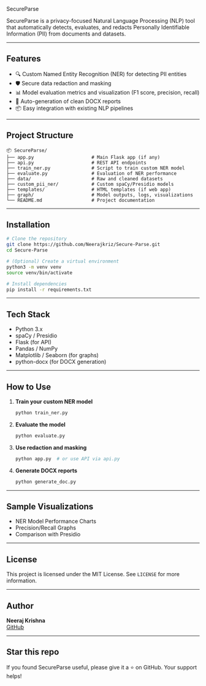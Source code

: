 SecureParse

SecureParse is a privacy-focused Natural Language Processing (NLP) tool that automatically detects, evaluates, and redacts Personally Identifiable Information (PII) from documents and datasets.

---

## Features

- 🔍 Custom Named Entity Recognition (NER) for detecting PII entities  
- 🛡️ Secure data redaction and masking  
- 📊 Model evaluation metrics and visualization (F1 score, precision, recall)  
- 📝 Auto-generation of clean DOCX reports  
- 📦 Easy integration with existing NLP pipelines  

---

## Project Structure

```
📦 SecureParse/
├── app.py                     # Main Flask app (if any)
├── api.py                     # REST API endpoints
├── train_ner.py               # Script to train custom NER model
├── evaluate.py                # Evaluation of NER performance
├── data/                      # Raw and cleaned datasets
├── custom_pii_ner/            # Custom spaCy/Presidio models
├── templates/                 # HTML templates (if web app)
├── graph/                     # Model outputs, logs, visualizations
└── README.md                  # Project documentation
```

---

##  Installation

```bash
# Clone the repository
git clone https://github.com/Neerajkriz/Secure-Parse.git
cd Secure-Parse

# (Optional) Create a virtual environment
python3 -m venv venv
source venv/bin/activate

# Install dependencies
pip install -r requirements.txt
```

---

## Tech Stack

- Python 3.x  
- spaCy / Presidio  
- Flask (for API)  
- Pandas / NumPy  
- Matplotlib / Seaborn (for graphs)  
- python-docx (for DOCX generation)  

---

##  How to Use

1. **Train your custom NER model**
   ```bash
   python train_ner.py
   ```

2. **Evaluate the model**
   ```bash
   python evaluate.py
   ```

3. **Use redaction and masking**
   ```bash
   python app.py  # or use API via api.py
   ```

4. **Generate DOCX reports**
   ```bash
   python generate_doc.py
   ```

---

## Sample Visualizations

- NER Model Performance Charts  
- Precision/Recall Graphs  
- Comparison with Presidio  

---

## License

This project is licensed under the MIT License. See `LICENSE` for more information.

---

##  Author

**Neeraj Krishna**  
[GitHub](https://github.com/Neerajkriz)

---

##  Star this repo

If you found SecureParse useful, please give it a ⭐️ on GitHub. Your support helps!
